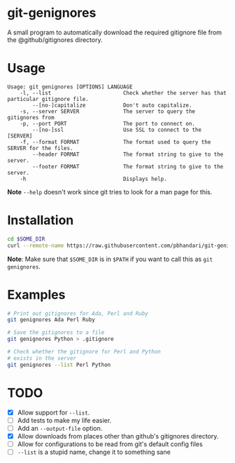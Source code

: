 # git-genignores

A small program to automatically download the required gitignore file from the
@github/gitignores directory.

# Usage
```
Usage: git genignores [OPTIONS] LANGUAGE
    -l, --list                       Check whether the server has that particular gitignore file.
        --[no-]capitalize            Don't auto capitalize.
    -s, --server SERVER              The server to query the gitignores from
    -p, --port PORT                  The port to connect on.
        --[no-]ssl                   Use SSL to connect to the [SERVER]
    -f, --format FORMAT              The format used to query the SERVER for the files.
        --header FORMAT              The format string to give to the server.
        --footer FORMAT              The format string to give to the server.
    -h                               Displays help.
```
**Note** `--help` doesn't work since git tries to look for a man page for
this.

# Installation
```sh
cd $SOME_DIR
curl --remote-name https://raw.githubusercontent.com/pbhandari/git-genignores/master/git-genignores
```

**Note**: Make sure that `$SOME_DIR` is in `$PATH` if you want to call this as
`git genignores`.

# Examples
```sh
# Print out gitignores for Ada, Perl and Ruby
git genignores Ada Perl Ruby

# Save the gitignores to a file
git genignores Python > .gitignore

# Check whether the gitignore for Perl and Python
# exists in the server
git genignores --list Perl Python
```

# TODO
 - [x] Allow support for `--list`.
 - [ ] Add tests to make my life easier.
 - [ ] Add an `--output-file` option.
 - [x] Allow downloads from places other than github's gitignores directory.
 - [ ] Allow for configurations to be read from git's default config files
 - [ ] `--list` is a stupid name, change it to something sane
